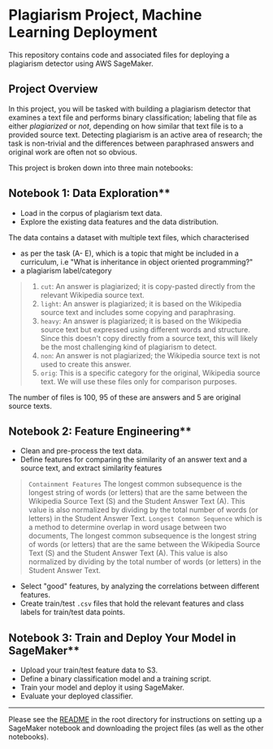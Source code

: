 # Plagiarism Project, Machine Learning Deployment

This repository contains code and associated files for deploying a plagiarism detector using AWS SageMaker.

## Project Overview

In this project, you will be tasked with building a plagiarism detector that examines a text file and performs binary classification; labeling that file as either *plagiarized* or *not*, depending on how similar that text file is to a provided source text. Detecting plagiarism is an active area of research; the task is non-trivial and the differences between paraphrased answers and original work are often not so obvious.

This project is broken down into three main notebooks:

## Notebook 1: Data Exploration**
* Load in the corpus of plagiarism text data.
* Explore the existing data features and the data distribution.

The data contains a dataset with multiple text files, which characterised 
 
 * as per the task (A- E), which is a topic that might be included in a curriculum, i.e "What is inheritance in object oriented programming?"
 * a plagiarism label/category
 > 1. `cut`: An answer is plagiarized; it is copy-pasted directly from the relevant Wikipedia source text.
 > 2. `light`: An answer is plagiarized; it is based on the Wikipedia source text and includes some copying and paraphrasing.
 > 3. `heavy`: An answer is plagiarized; it is based on the Wikipedia source text but expressed using different words and structure. Since this doesn't copy directly from a source text, this will likely be the most challenging kind of plagiarism to detect.
> 4. `non`: An answer is not plagiarized; the Wikipedia source text is not used to create this answer.
> 5. `orig`: This is a specific category for the original, Wikipedia source text. We will use these files only for comparison purposes.

The number of files is 100, 95 of these are answers and 5 are original source texts.


## Notebook 2: Feature Engineering**

* Clean and pre-process the text data.
* Define features for comparing the similarity of an answer text and a source text, and extract similarity features
> `Containment Features` The longest common subsequence is the longest string of words (or letters) that are the same between the Wikipedia Source Text (S) and the Student Answer Text (A). This value is also normalized by dividing by the total number of words (or letters) in the Student Answer Text.
> `Longest Common Sequence` which is a method to determine overlap in word usage between two documents, The longest common subsequence is the longest string of words (or letters) that are the same between the Wikipedia Source Text (S) and the Student Answer Text (A). This value is also normalized by dividing by the total number of words (or letters) in the Student Answer Text.
* Select "good" features, by analyzing the correlations between different features.
* Create train/test `.csv` files that hold the relevant features and class labels for train/test data points.

## Notebook 3: Train and Deploy Your Model in SageMaker**

* Upload your train/test feature data to S3.
* Define a binary classification model and a training script.
* Train your model and deploy it using SageMaker.
* Evaluate your deployed classifier.

---

Please see the [README](https://github.com/udacity/ML_SageMaker_Studies/tree/master/README.md) in the root directory for instructions on setting up a SageMaker notebook and downloading the project files (as well as the other notebooks).

